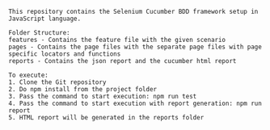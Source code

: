     This repository contains the Selenium Cucumber BDD framework setup in JavaScript language.

    Folder Structure:
    features - Contains the feature file with the given scenario
    pages - Contains the page files with the separate page files with page specific locators and functions
    reports - Contains the json report and the cucumber html report

    To execute:
    1. Clone the Git repository
    2. Do npm install from the project folder
    3. Pass the command to start execution: npm run test
    4. Pass the command to start execution with report generation: npm run report
    5. HTML report will be generated in the reports folder